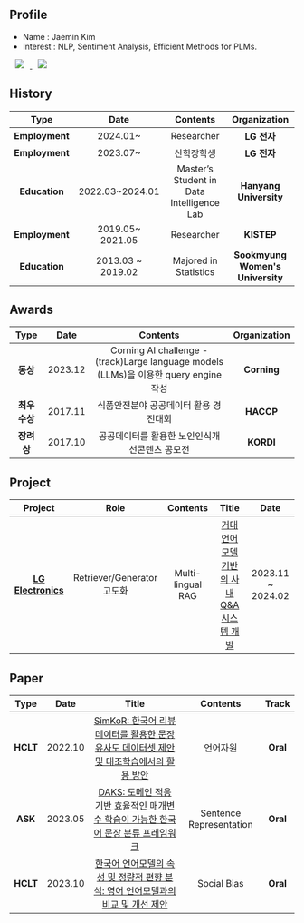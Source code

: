 ##  Profile 
   *  Name : Jaemin Kim
   *  Interest : NLP, Sentiment Analysis, Efficient Methods for PLMs.

<!-- [![Gmail Badge](https://img.shields.io/badge/Gmail-d14836?style=flat-square&logo=Gmail&logoColor=white&link=mailto:nayohan13@gmail.com)](mailto:jaemink@hanyang.ac.kr)
-->

<a href="https://buttery-step-b8f.notion.site/Jaemin-Kim-745836a194304684b55c1beae0688949">
    <img 
        src="http://img.shields.io/badge/-CV-black?style=flat&logo=Notion&link=https://nayohan.notion.site/f171ae04018c49d28a5d99298c0a5b28"
        style="height : auto; margin-left : 10px; margin-right : 10px;"/>
</a>
<a href="https://kimfunn.github.io/">
    <img 
        src="https://img.shields.io/badge/Github-181717?style=flat-square&logo=Github&logoColor=white"
        style="height : auto; margin-left : 10px; margin-right : 10px;"/>
</a>
<!--[![Hits](https://hits.seeyoufarm.com/api/count/incr/badge.svg?url=https%3A%2F%2Fgithub.com%2Fnayohan&count_bg=%2379C83D&title_bg=%23555555&icon=&icon_color=%23E7E7E7&title=hits&edge_flat=false)](https://hits.seeyoufarm.com)
![Hits](https://img.shields.io/github/followers/nayohan?label=Follow)
-->
<!-- [![Hits](https://hits.seeyoufarm.com/api/count/incr/badge.svg?url=https%3A%2F%2Fgithub.com%2Fnayohan&count_bg=%2379C83D&title_bg=%23555555&icon=&icon_color=%23E7E7E7&title=hits&edge_flat=false)](https://hits.seeyoufarm.com)
![Hits](https://img.shields.io/github/followers/nayohan?label=Follow)
 -->




## History

| **Type** | **Date** | **Contents** | **Organization** |
|:--------:|:--------:|:--------:|:--------:|
| **Employment** | 2024.01~  | Researcher |	**LG 전자** |
| **Employment** | 2023.07~  | 산학장학생 |	**LG 전자** |
| **Education** | 2022.03~2024.01 | Master’s Student in Data Intelligence Lab |	**Hanyang University** |
| **Employment** | 2019.05~ 2021.05 | Researcher |	**KISTEP** |
| **Education** |	2013.03 ~ 2019.02 |	Majored in Statistics |	**Sookmyung Women's University** |

## Awards
| **Type** | **Date** | **Contents** | **Organization** |
|:--------:|:--------:|:--------:|:--------:|
| **동상** | 2023.12  | Corning AI challenge - (track)Large language models (LLMs)을 이용한 query engine 작성 |	**Corning** |
| **최우수상** | 2017.11  | 식품안전분야 공공데이터 활용 경진대회 |	**HACCP** |
| **장려상** | 2017.10  | 공공데이터를 활용한 노인인식개선콘텐츠 공모전 |	**KORDI** |

##  Project

| **Project** | **Role** | **Contents** | **Title** |**Date** |
|:--------:|:--------:|:--------:|:--------:|:--------:|
| **[LG Electronics](https://www.lge.co.kr/company/info/introduce)** | Retriever/Generator 고도화 | Multi-lingual RAG | [거대 언어모델 기반의 사내 Q&A 시스템 개발](https://dilab.hanyang.ac.kr/Projects.html) | 2023.11 ~ 2024.02 |

##  Paper

| **Type** | **Date** | **Title** |**Contents** | **Track** |
|:--------:|:--------:|:--------:|:--------:|:--------:|
| **HCLT** | 2022.10 | [SimKoR: 한국어 리뷰 데이터를 활용한 문장 유사도 데이터셋 제안 및 대조학습에서의 활용 방안](http://www.hclt.kr/dwn/?v=bG5iOmNvbmZlcmVuY2U7aWR4OjM0) | 언어자원 | **Oral** |
| **ASK** | 2023.05 | [DAKS: 도메인 적응 기반 효율적인 매개변수 학습이 가능한 한국어 문장 분류 프레임워크]() | Sentence Representation | **Oral** |
| **HCLT** | 2023.10 | [한국어 언어모델의 속성 및 정량적 편향 분석: 영어 언어모델과의 비교 및 개선 제안]() | Social Bias | **Oral** |







